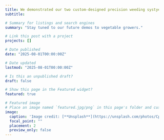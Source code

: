 ```yaml
---
title: We demonstrated our two custom-designed precision weeding systyems on the MSU HTRC farm to the USDA S1090 (https://nimss.org/projects/view/18868) multistate group (AI in Agroecosystems:Big Data and Smart Technology-Driven Sustainable Production).
subtitle: 

# Summary for listings and search engines
summary: "Stay tuned to our future demos to vegetable growers."

# Link this post with a project
projects: []

# Date published
date: "2025-08-01T00:00:00Z"

# Date updated
lastmod: "2025-08-01T00:00:00Z"

# Is this an unpublished draft?
draft: false

# Show this page in the Featured widget?
featured: true

# Featured image
# Place an image named `featured.jpg/png` in this page's folder and customize its options here.
image:
  caption: 'Image credit: [**Unsplash**](https://unsplash.com/photos/CpkOjOcXdUY)'
  focal_point: ""
  placement: 2
  preview_only: false
---
```

